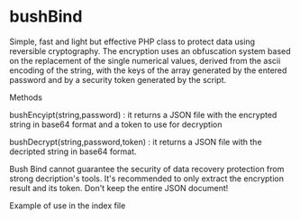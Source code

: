 # bushBind
Simple, fast and light but effective PHP class to protect data using reversible cryptography.
The encryption uses an obfuscation system based on the replacement of the single numerical values, derived from the ascii encoding of the string, with the keys of the array generated by the entered password and by a security token generated by the script.

Methods

bushEncyipt(string,password) : it returns a JSON file with the encrypted string in base64 format and a token to use for decryption

bushDecrypt(string,password,token) : it returns a JSON file with the decripted string in base64 format.


Bush Bind cannot guarantee the security of data recovery protection from strong decription's tools. It's recommended to only extract the encryption result and its token. Don't keep the entire JSON document!

Example of use in the index file


